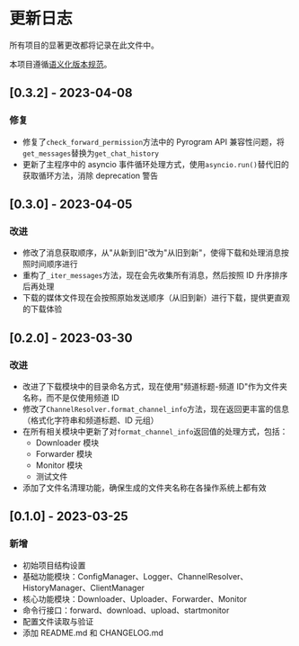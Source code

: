 # 更新日志

所有项目的显著更改都将记录在此文件中。

本项目遵循[语义化版本规范](https://semver.org/lang/zh-CN/)。

## [0.3.2] - 2023-04-08

### 修复

- 修复了`check_forward_permission`方法中的 Pyrogram API 兼容性问题，将`get_messages`替换为`get_chat_history`
- 更新了主程序中的 asyncio 事件循环处理方式，使用`asyncio.run()`替代旧的获取循环方法，消除 deprecation 警告

## [0.3.0] - 2023-04-05

### 改进

- 修改了消息获取顺序，从"从新到旧"改为"从旧到新"，使得下载和处理消息按照时间顺序进行
- 重构了`_iter_messages`方法，现在会先收集所有消息，然后按照 ID 升序排序后再处理
- 下载的媒体文件现在会按照原始发送顺序（从旧到新）进行下载，提供更直观的下载体验

## [0.2.0] - 2023-03-30

### 改进

- 改进了下载模块中的目录命名方式，现在使用"频道标题-频道 ID"作为文件夹名称，而不是仅使用频道 ID
- 修改了`ChannelResolver.format_channel_info`方法，现在返回更丰富的信息（格式化字符串和频道标题、ID 元组）
- 在所有相关模块中更新了对`format_channel_info`返回值的处理方式，包括：
  - Downloader 模块
  - Forwarder 模块
  - Monitor 模块
  - 测试文件
- 添加了文件名清理功能，确保生成的文件夹名称在各操作系统上都有效

## [0.1.0] - 2023-03-25

### 新增

- 初始项目结构设置
- 基础功能模块：ConfigManager、Logger、ChannelResolver、HistoryManager、ClientManager
- 核心功能模块：Downloader、Uploader、Forwarder、Monitor
- 命令行接口：forward、download、upload、startmonitor
- 配置文件读取与验证
- 添加 README.md 和 CHANGELOG.md
